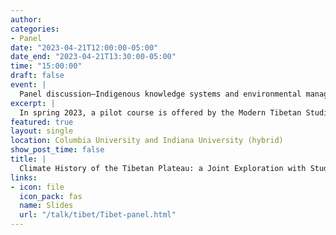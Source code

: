 ```yaml
---
author: 
categories: 
- Panel
date: "2023-04-21T12:00:00-05:00"
date_end: "2023-04-21T13:30:00-05:00"
time: "15:00:00"
draft: false
event: |
  Panel discussion—Indigenous knowledge systems and environmental management in Tibet and the Himalayas
excerpt: |
  In spring 2023, a pilot course is offered by the Modern Tibetan Studies Program A Climate History of the Tibetan Plateau. In this interdisciplinary course, students will learn from not only the conventional historical archives but also from natural archives tree rings. Possibly a first for a history class, students will also learn data analytics and use this newly acquired skill to explore the relationships between past climates and environmental histories in the Tibetan Plateau. <br> In this talk, I will present our new interdisciplinary teaching approach as well as some new results that our students discover during the course. I will discuss the challenges of teaching climate data analytics to a history class, and the opportunities our approach will bring to the field of climate and environmental history.
featured: true
layout: single
location: Columbia University and Indiana University (hybrid)
show_post_time: false
title: |
  Climate History of the Tibetan Plateau: a Joint Exploration with Students
links:
- icon: file
  icon_pack: fas
  name: Slides
  url: "/talk/tibet/Tibet-panel.html"
---
```

